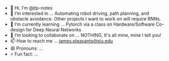 - 👋 Hi, I’m @jtp-notes
- 👀 I’m interested in ... Automating robot driving, path planning, and obstacle avoidance.  Other projects I want to work on will require RNNs.  
- 🌱 I’m currently learning ... Pytorch via a class on Hardware/Software Co-design for Deep Neural Networks
- 💞️ I’m looking to collaborate on ... NOTHING, It's all mine, mine I tell you! 
- 📫 How to reach me ... james.pleasants@siu.edu
- 😄 Pronouns: ... 
- ⚡ Fun fact: ...  

<!---
jtp-notes/jtp-notes is a ✨ special ✨ repository because its `README.md` (this file) appears on your GitHub profile.
You can click the Preview link to take a look at your changes.
--->
